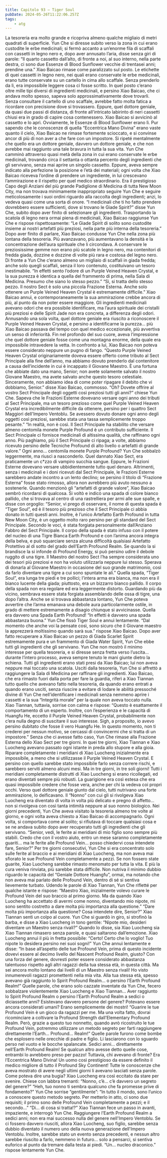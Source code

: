```yaml
---
title: Capitolo 93 – Tiger Soul
pubDate: 2024-05-26T11:22:06.257Z
tags:
    - atg
---
```



La tesoreria era molto grande e ricopriva almeno qualche migliaio di metri quadrati di superficie. Yun Che si diresse subito verso la zona in cui erano custodite le erbe medicinali; si fermò accanto a un’enorme fila di scaffali con cassetti in legno nero e, dopo aver annusato l’aria, disse senza giri di parole: “Il quarto cassetto dall’alto, di fronte a noi, al suo interno, nella parte destra, ci sono due Essenze di Blood Sunflower vecchie di trentasei anni; prendine una.”
Xiao Baicao rimase come paralizzato sul posto. Le etichette di quei cassetti in legno nero, nei quali erano conservate le erbe medicinali, erano tutte conservate su un cartello in cima allo scaffale. Senza prenderlo da lì, era impossibile leggere cosa ci fosse scritto. In quel posto c’erano oltre mille tipi diversi di ingredienti medicinali, e persino Xiao Baicao, che ci andava molto spesso, sapeva solo approssimativamente dove trovarli. Senza consultare il cartello di uno scaffale, avrebbe fatto molta fatica a ricordare con precisione dove si trovassero. Eppure, quel dottore geniale, da quasi due passi di distanza, di fronte all’intricato labirinto di neri cassetti chiusi era in grado di capire cosa contenessero.
Xiao Baicao si avvicinò al cassetto e lo aprì. Ovviamente, le Essenze di Blood Sunflower erano lì. Pur sapendo che le conoscenze di quella “Eccentrica Mano Divina” erano vaste quanto il cielo, Xiao Baicao ne rimase fortemente scioccato, e si convinse ancor di più di non aver a che fare con un impostore. Si ripeté mentalmente che quello era un dottore geniale, davvero un dottore geniale, e che non avrebbe mai raggiunto una tale bravura in tutta la sua vita.
Yun Che camminò attraverso quasi metà della zona in cui erano conservate le erbe medicinali, trovando circa il settanta o ottanta percento degli ingredienti che gli servivano, senza mai aprire un singolo cassetto. Eppure, aveva sempre indicato alla perfezione la posizione e l’età dei materiali; ogni volta che Xiao Baicao riceveva l’ordine di prendere un ingrediente, in lui crescevano l’ammirazione e il rispetto per quel medico straordinario. Era il prestigioso Capo degli Anziani del più grande Padiglione di Medicina di tutta New Moon City, ma non trovava minimamente inappropriato seguire Yun Che e seguire meticolosamente i suoi ordini riguardo alla raccolta degli ingredienti; anzi, lo vedeva quasi come una sorta di onore.
“I medicinali che ti ho fatto prendere dovrebbero essere sufficienti, dove si trovano le Giade Spirit?” disse Yun Che, subito dopo aver finito di selezionare gli ingredienti.
Trasportando la scatola di legno nera ormai piena di medicinali, Xiao Baicao raggiunse Yun Che e rispose rispettosamente: “Le Giade Spirit di solito sono custodite insieme ai nostri artefatti più preziosi, nella parte più interna della tesoreria.”
Dopo aver finito di parlare, Xiao Baicao condusse Yun Che nella zona più lontana della tesoreria. Più avanzavano, più aumentavano la densità e la concentrazione dell’aura spirituale che li circondava. A conservare le preziosissime gemme non erano più scatole in legno nero, ma contenitori di fredda giada, dozzine e dozzine di volte più rara e costosa del legno nero. Di fronte a Yun Che c’erano almeno un migliaio di scaffali in giada fredda; anche solo quegli scaffali, senza il loro contenuto, costituivano un tesoro inestimabile.
“In effetti sento l’odore di un Purple Veined Heaven Crystal, e la sua purezza è identica a quella del frammento di prima, nella Sala di Medicina. Presumo che siano lo stesso pezzo.”
“Sì, si tratta dello stesso pezzo. Il nostro Sect è solo una piccola Frazione Esterna. Anche solo ottenere un Purple Veined Heaven Crystal è estremamente difficile.” Xiao Baicao annuì, e contemporaneamente la sua ammirazione crebbe ancora di più, al punto da non poter essere maggiore. Gli ingredienti medicinali avevano odori che era possibile identificare, ma l’aura spirituale dei cristalli più preziosi e delle Spirit Jade non era concreta, a differenza degli odori. Annusando una sola volta, quel dottore geniale era riuscito a riconoscere il Purple Veined Heaven Crystal, e persino a identificarne la purezza… più Xiao Baicao passava del tempo con quel medico eccezionale, più avvertiva un senso di inferiorità. Fin nel profondo del suo cuore, aveva l’impressione che quel dottore geniale fosse come una montagna enorme, della quale era impossibile intravedere la vetta. In confronto a lui, Xiao Baicao non poteva essere considerato neppure un pugno di fango.
“Questo Purple Veined Heaven Crystal originariamente doveva essere offerto come tributo al Sect Principale alla fine dell’anno, ma abbiamo dovuto prenderlo dal contenitore a causa dell’incidente in cui è incappato il Giovane Maestro. È una fortuna che abbiate dato una mano, Senior; non avete solamente salvato il nostro Giovane Maestro, ma avete salvato anche questo tesoro celestiale. Sinceramente, non abbiamo idea di come poter ripagare il debito che vi dobbiamo, Senior.” disse Xiao Baicao, commosso.
“Oh? Dovete offrire al vostro Sect Principale degli oggetti così preziosi tutti gli anni?” chiese Yun Che. Sapeva che le Frazioni Esterne dovevano versare ogni anno dei tributi al Sect Principale, ma un tesoro prezioso come quel Purple Veined Heaven Crystal era incredibilmente difficile da ottenere, persino per i quattro Sect Maggiori dell'Impero Ventoblu. Se avessero dovuto donare ogni anno degli oggetti così preziosi, sarebbe stata una tassa semplicemente troppo pesante.”
“In realtà, non è così. Il Sect Principale ha stabilito che versare almeno centomila monete Purple Profound è un contributo sufficiente. Il Sect Principale ci fornisce medicinali di altissima qualità, che raffinano ogni anno. Più paghiamo, più il Sect Principale ci ripaga; a volte, abbiamo ricevuto persino delle Tecniche Profound di alto livello o artefatti di grande valore.”
Ogni anno… centomila monete Purple Profound? Yun Che sobbalzò leggermente, ma riuscì a nasconderlo. Quel dannato Xiao Sect, era praticamente un c*zzo di vampiro succhia sangue. Eppure, le Frazioni Esterne dovevano versare ubbidientemente tutto quel denaro. Altrimenti, senza i medicinali e i doni ricevuti dal Sect Principale, le Frazioni Esterne sarebbero andate incontro a un lento declino; se persino il titolo di “Frazione Esterna” fosse stato rimosso, allora non avrebbero più avuto nessuno a sostenerle.
Quando menzionò gli “artefatti di grande valore”, Xiao Baicao sembrò ricordarsi di qualcosa. Si voltò e indicò una spada di colore bianco pallido, che si trovava al centro di una rastrelliera per armi alle sue spalle, e disse con orgoglio: “Senior, vi prego di osservare, il nome di questa spada è “Tiger Soul”, ed è il tesoro più prezioso che il Sect Principale ci abbia donato in tutti questi anni. Inoltre, è l’unico Artefatto Earth Profound in tutta New Moon City, è un oggetto molto raro persino per gli standard del Sect Principale. Secondo le voci, è stata forgiata personalmente dall’Anziano Fabbro del Sect Principale. Il corpo della spada è stato infuso con il potere del nucleo di una Tigre Bianca Earth Profound e con l’anima ancora integra della belva, e può squarciare senza alcuna difficoltà qualsiasi Artefatto Protettivo al di sotto del grado dell’Earth Profound Realm. Se quando la si brandisce la si infonde di Profound Energy, si può persino udire il debole ruggito di una tigre. Il Maestro del nostro Sect l’ha sempre considerata uno dei tesori più preziosi e non ha voluto utilizzarla neppure lui stesso. Sperava di donarla al Giovane Maestro in occasione del suo grande matrimonio, così da farlo diventare una tigre a cui sono spuntate le ali.”
Quella spada, “Tiger Soul”, era lunga tre piedi e tre pollici; l’intera arma era bianca, ma non era il bianco lucente della giada; piuttosto, era un bizzarro bianco pallido. Il corpo della spada non era regolare ed era leggermente distorto. Guardando più da vicino, sembrava essere stata forgiata assemblando delle ossa di tigre, una dopo l’altra. Anche se si trovava abbastanza lontano, Yun Che poteva avvertire che l’arma emanava una debole aura particolarmente ostile, in grado di mettere estremamente a disagio chiunque si avvicinasse.
Quella era davvero una Spada Earth Profound!
“In effetti è davvero una spada abbastanza buona.” Yun Che fissò Tiger Soul e annuì lentamente.
“Dal momento che anche voi la pensate così, sono sicuro che il Giovane maestro la apprezzerà moltissimo quando sarà sua.” rispose Xiao Baicao.
Dopo aver fatto recuperare a Xiao Baicao un pezzo di Giada Scarlet Spirit estremamente pura e un frammento di Giada Water Spirit, Yun Che ebbe tutti gli ingredienti che gli servivano. Yun Che non mostrò il minimo interesse per quella tesoreria, e si diresse senza fretta verso l’uscita… durante l’intero processo, aveva sempre tenuto le mani giunte dietro la schiena. Tutti gli ingredienti erano stati presi da Xiao Baicao; lui non aveva neppure mai toccato una scatola.
Usciti dalla tesoreria, Yun Che si affrettò a raggiungere la Sala di Medicina per raffinare gli ingredienti. Xiao Baicao, che era rimasto fuori dalla porta per fare la guardia, riferì a Xiao Tiannan tutto quello che avevano fatto nella tesoreria, da quando erano entrati a quando erano usciti, senza riuscire a evitare di lodare le abilità pressoché divine di Yun Che nell’identificare i medicinali senza nemmeno aprire i cassetti e la sua “Integrità morale” per la quale non aveva toccato nulla.
Xiao Tiannan, tuttavia, sorrise con calma e rispose: “Questo è esattamente il comportamento di un esperto. Inoltre, con l’esperienza e le capacità di Huangfu He, eccetto il Purple Veined Heaven Crystal, probabilmente non c’era nulla degno di suscitare il suo interesse. Sigh, a proposito, io avevo persino dubitato che fosse il vero Huangfu He. In questo momento, non ti crederei per nessun motivo, se cercassi di convincermi che si tratta di un impostore.”
Senza che ci avesse fatto caso, Yun Che rimase alla Frazione Esterna dello Xiao Sect per tre giorni. In quei tre giorni, Xiao Tiannan e Xiao Luocheng avevano passato ogni istante in preda allo stupore e alla gioia. Riparare completamente i meridiani di Xiao Luocheng inizialmente era impossibile, a meno che si utilizzasse il Purple Veined Heaven Crystal. E persino con quello sarebbe stato impossibile farlo senza correre rischi, e sarebbero serviti almeno alcuni mesi.
Ma in tre giorni, in tre soli giorni! Tutti i meridiani completamente distrutti di Xiao Luocheng si erano ricollegati, ed erano diventati sempre più robusti. La guarigione era così estesa che era quasi impossibile credere che fosse vera, anche per chi la vedeva coi propri occhi.
Verso quel dottore geniale giunto dal cielo, tutti nutrivano una forte ammirazione, lo deificavano. Il “Nonno” con cui gli si rivolgeva Xiao Luocheng era diventato di volta in volta più delicato e pregno di affetto… non si rivolgeva con così tanta intimità neppure al suo nonno biologico.
Nei giorni precedenti, Yun Che aveva visitato la tesoreria almeno tre volte al giorno, e ogni volta aveva chiesto a Xiao Baicao di accompagnarlo. Ogni volta, si comportava come al solito; si rifiutava di toccare qualsiasi cosa e se ne andava subito dopo aver recuperato tutti gli ingredienti che gli servivano.
“Senior, vedi, le ferite ai meridiani di mio figlio sono sempre più stabili. Credo che con il vostro aiuto, entro un mese saranno completamente guariti… ma le ferite alle Profound Vein… posso chiedervi cosa intendete fare, Senior?”
Per tre giorni consecutivi, Yun Che si era concentrato solo sulle ferite al braccio e ai meridiani di Xiao Luocheng, ma non aveva mai sfiorato le sue Profound Vein completamente a pezzi. Se non fossero state guarite, Xiao Luocheng sarebbe rimasto menomato per tutta la vita. E più la cura veniva rinviata, più sarebbe stata difficile. Non nutriva il minimo dubbio riguardo le capacità del “Geniale Dottore Huangfu”, ormai, ma notando che non aveva mai parlato delle Profound Vein, dentro di sé si sentiva lievemente turbato.
Udendo le parole di Xiao Tiannan, Yun Che rifletté per qualche istante e rispose: “Maestro Xiao, inizialmente volevo curare le Profound Vein del suo braccio al primo giorno. Ma da quando Xiao Luocheng ha accettato di avermi come nonno, diventando mio nipote, mi sono sentito costretto a dare molta più importanza alla questione.”
“Dare molta più importanza alla questione? Cosa intendete dire, Senior?” Xiao Tiannan sentì un colpo al cuore.
Yun Che si guardò in giro, si strofinò la barba, e disse a Xiao Luocheng in tono gentile: “Nipote mio, desideri diventare un Maestro senza rivali?”
Quando lo disse, sia Xiao Luocheng sia Xiao Tiannan rimasero senza parole, e quasi saltarono dall’emozione. Xiao Luocheng annuì il più in fretta possibile: “Certo! Certo che lo voglio! Tuo nipote lo desidera persino nei suoi sogni!”
Yun Che annuì lentamente e disse: “In base all’aspetto delle tue Profound Vein, prima di questo incidente dovevi essere al decimo livello del Nascent Profound Realm, giusto? Con una forza del genere, dovresti poter essere considerato abbastanza talentuoso rispetto agli altri ragazzi della tua stessa età, in questa città. Ma sei ancora molto lontano dai livelli di un Maestro senza rivali! Ho visto innumerevoli ragazzi promettenti nella mia vita. Alla tua stessa età, spesso avevano già raggiunto lo Spirit Profound Realm… o persino l’Earth Profound Realm!”
Quelle parole, che erano solo cazzate inventate da Yun Che, fecero sobbalzare violentemente Xiao Luocheng e Xiao Tiannan… Aver raggiunto lo Spirit Profound Realm o persino l’Earth Profound Realm a sedici o diciassette anni? Esistevano davvero persone del genere? Potevano essere ancora considerati umani? Erano semplicemente dei mostri!
“Guarire le tue Profound Vein è un gioco da ragazzi per me. Ma una volta fatto, dovrai ricominciare a coltivare la Profound Strength dall’Elementary Profound Realm. Però, grazie a questo tuo nonnetto, quando avrò ricostruito le tue Profound Vein, potremmo utilizzare un metodo segreto per farti raggiungere direttamente l’Earth… Profound… Realm!”
Quelle parole furono come bombe che esplosero nelle orecchie di padre e figlio. Li lasciarono con lo sguardo perso nel vuoto e le bocche spalancate.
Sedici anni… direttamente nell’Earth Profound Realm! Se qualcun altro avesse detto quelle cose, entrambi lo avrebbero preso per pazzo! Tuttavia, chi avevano di fronte? Era l’Eccentrica Mano Divina! Un uomo così prestigioso da essere definito il medico migliore di tutto il Profound Sky Continent! Tutte le conoscenze che aveva mostrato di avere negli ultimi giorni li avevano lasciati senza parole. Come poteva dire una bugia?
Xiao Luocheng era così eccitato da stare per svenire. Chiese con labbra tremanti: “Nonno, c’è… c’è davvero un segreto del genere?”
“Heh, tuo nonno ti sembra qualcuno che fa promesse prive di fondamento?” Yun Che sorrise “gentilmente”: “In tutto il mondo, sono l’unico a conoscere questo metodo segreto. Per metterlo in atto, ci sono due requisiti; il primo sono delle Profound Vein completamente a pezzi; e il secondo…”
“Di… di cosa si tratta!?” Xiao Tiannan fece un passo in avanti, impaziente, e interrogò Yun Che. Raggiungere l’Earth Profound Realm a sedici anni; non era mai successo nulla del genere nell'Impero Ventoblu. Se ci fossero davvero riusciti, allora Xiao Luocheng, suo figlio, sarebbe senza dubbio diventato il numero uno della nuova generazione dell'Impero Ventoblu. Inoltre, sarebbe stato un evento senza precedenti, e nessun altro sarebbe riuscito a farlo, nemmeno in futuro… solo a pensarci, si sentiva euforico al punto da tremare dalla testa ai piedi.
“Un… nucleo draconico.” rispose lentamente Yun Che.




